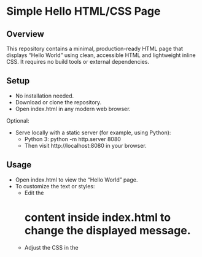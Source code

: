 # Simple Hello HTML/CSS Page

## Overview
This repository contains a minimal, production-ready HTML page that displays “Hello World” using clean, accessible HTML and lightweight inline CSS. It requires no build tools or external dependencies.

## Setup
- No installation needed.
- Download or clone the repository.
- Open index.html in any modern web browser.

Optional:
- Serve locally with a static server (for example, using Python):
  - Python 3: python -m http.server 8080
  - Then visit http://localhost:8080 in your browser.

## Usage
- Open index.html to view the “Hello World” page.
- To customize the text or styles:
  - Edit the <h1> content inside index.html to change the displayed message.
  - Adjust the CSS in the <style> block for layout or theme tweaks.

## License
MIT License

Copyright (c) 2025 Your Name

Permission is hereby granted, free of charge, to any person obtaining a copy of this software and associated documentation files (the “Software”), to deal in the Software without restriction, including without limitation the rights to use, copy, modify, merge, publish, distribute, sublicense, and/or sell copies of the Software, and to permit persons to whom the Software is furnished to do so, subject to the following conditions:

The above copyright notice and this permission notice shall be included in all copies or substantial portions of the Software.

THE SOFTWARE IS PROVIDED “AS IS”, WITHOUT WARRANTY OF ANY KIND, EXPRESS OR IMPLIED, INCLUDING BUT NOT LIMITED TO THE WARRANTIES OF MERCHANTABILITY, FITNESS FOR A PARTICULAR PURPOSE AND NONINFRINGEMENT. IN NO EVENT SHALL THE AUTHORS OR COPYRIGHT HOLDERS BE LIABLE FOR ANY CLAIM, DAMAGES OR OTHER LIABILITY, WHETHER IN AN ACTION OF CONTRACT, TORT OR OTHERWISE, ARISING FROM, OUT OF OR IN CONNECTION WITH THE SOFTWARE OR THE USE OR OTHER DEALINGS IN THE SOFTWARE.